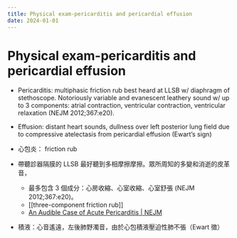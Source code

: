 ```yaml
---
title: Physical exam-pericarditis and pericardial effusion
date: 2024-01-01
---
```

# Physical exam-pericarditis and pericardial effusion

* Pericarditis: multiphasic friction rub best heard at LLSB w/ diaphragm of stethoscope. Notoriously variable and evanescent leathery sound w/ up to 3 components: atrial contraction, ventricular contraction, ventricular relaxation (NEJM 2012;367:e20).
* Effusion: distant heart sounds, dullness over left posterior lung field due to compressive atelectasis from pericardial effusion (Ewart’s sign)


* 心包炎： friction rub
* 帶聽診器隔膜的 LLSB 最好聽到多相摩擦摩擦。眾所周知的多變和消逝的皮革音，
	* 最多包含 3 個成分：心房收縮、心室收縮、心室舒張 (NEJM 2012;367:e20)。
	* [[three-component friction rub]]
	* [An Audible Case of Acute Pericarditis | NEJM](https://www.nejm.org/doi/10.1056/NEJMicm1211055)

* 積液：心音遙遠，左後肺野濁音，由於心包積液壓迫性肺不張（Ewart 徵）
